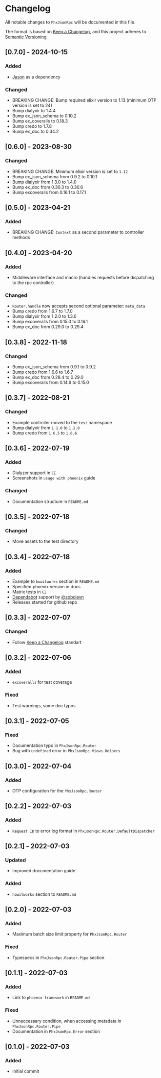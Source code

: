 # Changelog

All notable changes to `PhxJsonRpc` will be documented in this file.

The format is based on [Keep a Changelog](https://keepachangelog.com/en/1.0.0/),
and this project adheres to [Semantic Versioning](https://semver.org/spec/v2.0.0.html).

## [0.7.0] - 2024-10-15

### Added

- [Jason](https://hex.pm/packages/jason) as a dependency

### Changed

- BREAKING CHANGE: Bump required elixir version to 1.13 (minimum OTP version is set to 24)
- Bump dialyxir to 1.4.4
- Bump ex_json_schema to 0.10.2
- Bump ex_coveralls to 0.18.3
- Bump credo to 1.7.8
- Bump ex_doc to 0.34.2

## [0.6.0] - 2023-08-30

### Changed

- BREAKING CHANGE: Minimum elixir version is set to `1.12`
- Bump ex_json_schema from 0.9.2 to 0.10.1
- Bump dialyxir from 1.3.0 to 1.4.0
- Bump ex_doc from 0.30.3 to 0.30.6
- Bump excoveralls from 0.16.1 to 0.17.1

## [0.5.0] - 2023-04-21

### Added

- BREAKING CHANGE: `Context` as a second parameter to controller methods

## [0.4.0] - 2023-04-20

### Added

- Middleware interface and macro (handles requests before dispatching to the rpc controller)

### Changed

- `Router.handle` now accepts second optional parameter: `meta_data`
- Bump credo from 1.6.7 to 1.7.0
- Bump dialyxir from 1.2.0 to 1.3.0
- Bump excoveralls from 0.15.0 to 0.16.1
- Bump ex_doc from 0.29.0 to 0.29.4

## [0.3.8] - 2022-11-18

### Changed

- Bump ex_json_schema from 0.9.1 to 0.9.2
- Bump credo from 1.6.6 to 1.6.7
- Bump ex_doc from 0.28.4 to 0.29.0
- Bump excoveralls from 0.14.6 to 0.15.0

## [0.3.7] - 2022-08-21

### Changed

- Example controller moved to the `test` namespace
- Bump dialyxir from `1.1.0` to `1.2.0`
- Bump credo from `1.6.5` to `1.6.6`

## [0.3.6] - 2022-07-19

### Added

- Dialyzer support in `CI`
- Screenshots in `usage with phoenix` guide

### Changed

- Documentation structure in `README.md`

## [0.3.5] - 2022-07-18

### Changed

- Move assets to the test directory

## [0.3.4] - 2022-07-18

### Added

- Example to `howitworks` section in `README.md`
- Specified phoenix version in docs
- Matrix tests in `CI`
- [Dependabot](https://github.com/dependabot) support by [@sobolevn](https://github.com/sobolevn)
- Releases started for github repo

## [0.3.3] - 2022-07-07

### Changed

- Follow [Keep a Changelog](https://keepachangelog.com/en/1.0.0/) standart

## [0.3.2] - 2022-07-06

### Added

- `excoveralls` for test coverage

### Fixed

- Test warnings, some doc typos

## [0.3.1] - 2022-07-05

### Fixed

- Documentation typo in `PhxJsonRpc.Router`
- Bug with `undefined` error in `PhxJsonRpc.Views.Helpers`

## [0.3.0] - 2022-07-04

### Added

- OTP configuration for the `PhxJsonRpc.Router`

## [0.2.2] - 2022-07-03

### Added

- `Request ID` to error log format in `PhxJsonRpc.Router.DefaultDispatcher`

## [0.2.1] - 2022-07-03

### Updated

- Improved documentation guide

### Added

- `howitworks` section to `README.md`

## [0.2.0] - 2022-07-03

### Added

- Maximum batch size limit property for `PhxJsonRpc.Router`

### Fixed

- Typespecs in `PhxJsonRpc.Router.Pipe` section

## [0.1.1] - 2022-07-03

### Added

- Link to `phoenix framework` in `README.md`

### Fixed

- Unneccessary condition, when accessing metadata in `PhxJsonRpc.Router.Pipe`
- Documentation in `PhxJsonRpc.Error` section

## [0.1.0] - 2022-07-03

### Added

- Initial commit
